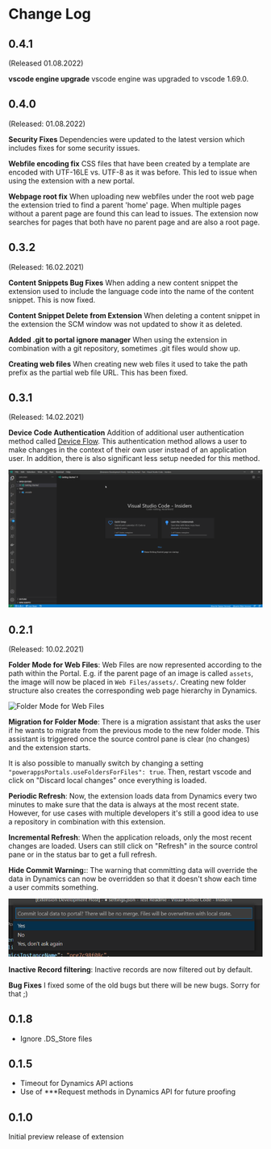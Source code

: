 # Change Log

## 0.4.1

(Released 01.08.2022)

**vscode engine upgrade** vscode engine was upgraded to vscode 1.69.0.

## 0.4.0

(Released: 01.08.2022)

**Security Fixes**
Dependencies were updated to the latest version which includes fixes for some security issues.

**Webfile encoding fix**
CSS files that have been created by a template are encoded with UTF-16LE vs. UTF-8 as it was before. This led to issue when using the extension with a new portal.

**Webpage root fix**
When uploading new webfiles under the root web page the extension tried to find a parent 'home' page. When multiple pages without a parent page are found this can lead to issues.
The extension now searches for pages that both have no parent page and are also a root page.

## 0.3.2

(Released: 16.02.2021)

**Content Snippets Bug Fixes**
When adding a new content snippet the extension used to include the language code into the name of the content snippet. This is now fixed.

**Content Snippet Delete from Extension**
When deleting a content snippet in the extension the SCM window was not updated to show it as deleted.

**Added .git to portal ignore manager**
When using the extension in combination with a git repository, sometimes .git files would show up.

**Creating web files**
When creating new web files it used to take the path prefix as the partial web file URL. This has been fixed.

## 0.3.1

(Released: 14.02.2021)

**Device Code Authentication**
Addition of additional user authentication method called [Device Flow](https://docs.microsoft.com/en-us/azure/active-directory/develop/v2-oauth2-device-code). This authentication method allows a user to make changes in the context of their own user instead of an application user.
In addition, there is also significant less setup needed for this method.

![Extension Setup - Device Code](https://github.com/felixSchober/VSCode-PowerAppsPortal-Extension/raw/main/readme/01_configurationDeviceCode_2.gif)

## 0.2.1

(Released: 10.02.2021)

**Folder Mode for Web Files**:
Web Files are now represented according to the path within the Portal. E.g. if the parent page of an image is called `assets`, the image will now be placed in `Web Files/assets/`. Creating new folder structure also creates the corresponding web page hierarchy in Dynamics.

![Folder Mode for Web Files](https://github.com/felixSchober/VSCode-PowerAppsPortal-Extension/raw/main/readme/04_release020_folderMode.png)

**Migration for Folder Mode**:
There is a migration assistant that asks the user if he wants to migrate from the previous mode to the new folder mode. This assistant is triggered once the source control pane is clear (no changes) and the extension starts.

It is also possible to manually switch by changing a setting `"powerappsPortals.useFoldersForFiles": true`. Then, restart vscode and click on "Discard local changes" once everything is loaded.

**Periodic Refresh**:
Now, the extension loads data from Dynamics every two minutes to make sure that the data is always at the most recent state. However, for use cases with multiple developers it's still a good idea to use a repository in combination with this extension.

**Incremental Refresh**:
When the application reloads, only the most recent changes are loaded. Users can still click on "Refresh" in the source control pane or in the status bar to get a full refresh.

**Hide Commit Warning:**:
The warning that committing data will override the data in Dynamics can now be overridden so that it doesn't show each time a user commits something.

![Hide commit warning](https://github.com/felixSchober/VSCode-PowerAppsPortal-Extension/raw/main/readme/04_release020_ConsentCommit.png)

**Inactive Record filtering**:
Inactive records are now filtered out by default.

**Bug Fixes**
I fixed some of the old bugs but there will be new bugs. Sorry for that ;)

## 0.1.8

- Ignore .DS_Store files

## 0.1.5

- Timeout for Dynamics API actions
- Use of ***Request methods in Dynamics API for future proofing

## 0.1.0

Initial preview release of extension
